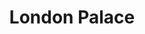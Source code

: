 ---
pid: fs311
title: London Palace
location_transcription: 
coordinates: "[-75.150262276863, 39.955806604626]"
zipcode: 
gen_neighborhood: 
neighborhood: 
outside_phl: 
age: 
age_range: 
instagram: 
image_file_name: fs_311.jpg
proposal_transcription: 
topic: Unknown
topic_summary: '0'
type: Other No Form
keywords_other: 
credit: 
image_labels: 
twitter: 
facebook: 
permalink: "/monuments/fs311/"
layout: item-page
---
